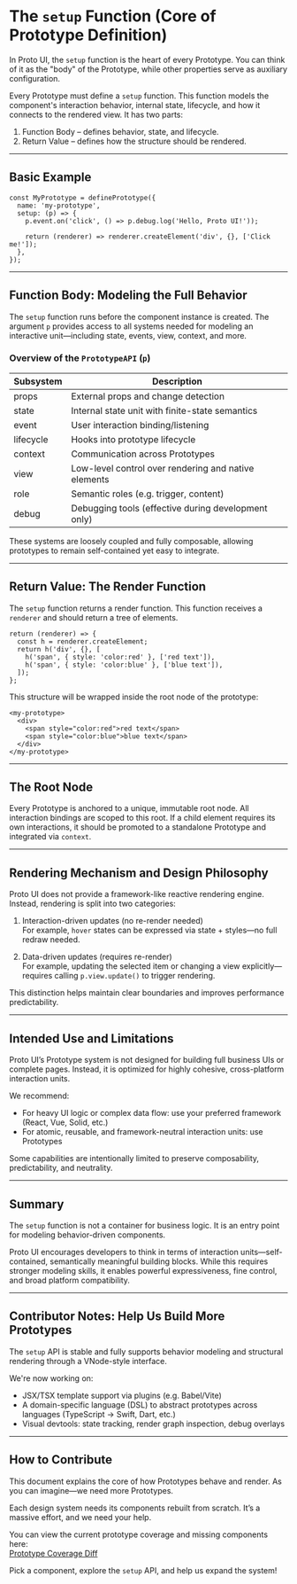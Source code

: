 # The `setup` Function (Core of Prototype Definition)

In Proto UI, the `setup` function is the heart of every Prototype. You can think of it as the "body" of the Prototype, while other properties serve as auxiliary configuration.

Every Prototype must define a `setup` function. This function models the component's interaction behavior, internal state, lifecycle, and how it connects to the rendered view. It has two parts:

1. Function Body – defines behavior, state, and lifecycle.
2. Return Value – defines how the structure should be rendered.

---

## Basic Example

    const MyPrototype = definePrototype({
      name: 'my-prototype',
      setup: (p) => {
        p.event.on('click', () => p.debug.log('Hello, Proto UI!'));

        return (renderer) => renderer.createElement('div', {}, ['Click me!']);
      },
    });

---

## Function Body: Modeling the Full Behavior

The `setup` function runs before the component instance is created. The argument `p` provides access to all systems needed for modeling an interactive unit—including state, events, view, context, and more.

### Overview of the `PrototypeAPI` (`p`)

| Subsystem | Description                                          |
| --------- | ---------------------------------------------------- |
| props     | External props and change detection                  |
| state     | Internal state unit with finite-state semantics      |
| event     | User interaction binding/listening                   |
| lifecycle | Hooks into prototype lifecycle                       |
| context   | Communication across Prototypes                      |
| view      | Low-level control over rendering and native elements |
| role      | Semantic roles (e.g. trigger, content)               |
| debug     | Debugging tools (effective during development only)  |

These systems are loosely coupled and fully composable, allowing prototypes to remain self-contained yet easy to integrate.

---

## Return Value: The Render Function

The `setup` function returns a render function. This function receives a `renderer` and should return a tree of elements.

    return (renderer) => {
      const h = renderer.createElement;
      return h('div', {}, [
        h('span', { style: 'color:red' }, ['red text']),
        h('span', { style: 'color:blue' }, ['blue text']),
      ]);
    };

This structure will be wrapped inside the root node of the prototype:

    <my-prototype>
      <div>
        <span style="color:red">red text</span>
        <span style="color:blue">blue text</span>
      </div>
    </my-prototype>

---

## The Root Node

Every Prototype is anchored to a unique, immutable root node. All interaction bindings are scoped to this root. If a child element requires its own interactions, it should be promoted to a standalone Prototype and integrated via `context`.

---

## Rendering Mechanism and Design Philosophy

Proto UI does not provide a framework-like reactive rendering engine. Instead, rendering is split into two categories:

1. Interaction-driven updates (no re-render needed)  
   For example, `hover` states can be expressed via state + styles—no full redraw needed.

2. Data-driven updates (requires re-render)  
   For example, updating the selected item or changing a view explicitly—requires calling `p.view.update()` to trigger rendering.

This distinction helps maintain clear boundaries and improves performance predictability.

---

## Intended Use and Limitations

Proto UI’s Prototype system is not designed for building full business UIs or complete pages. Instead, it is optimized for highly cohesive, cross-platform interaction units.

We recommend:

- For heavy UI logic or complex data flow: use your preferred framework (React, Vue, Solid, etc.)
- For atomic, reusable, and framework-neutral interaction units: use Prototypes

Some capabilities are intentionally limited to preserve composability, predictability, and neutrality.

---

## Summary

The `setup` function is not a container for business logic. It is an entry point for modeling behavior-driven components.

Proto UI encourages developers to think in terms of interaction units—self-contained, semantically meaningful building blocks. While this requires stronger modeling skills, it enables powerful expressiveness, fine control, and broad platform compatibility.

---

## Contributor Notes: Help Us Build More Prototypes

The `setup` API is stable and fully supports behavior modeling and structural rendering through a VNode-style interface.

We're now working on:

- JSX/TSX template support via plugins (e.g. Babel/Vite)
- A domain-specific language (DSL) to abstract prototypes across languages (TypeScript → Swift, Dart, etc.)
- Visual devtools: state tracking, render graph inspection, debug overlays

---

## How to Contribute

This document explains the core of how Prototypes behave and render. As you can imagine—we need more Prototypes.

Each design system needs its components rebuilt from scratch. It’s a massive effort, and we need your help.

You can view the current prototype coverage and missing components here:  
[Prototype Coverage Diff](https://github.com/xxx)

Pick a component, explore the `setup` API, and help us expand the system!
